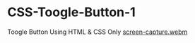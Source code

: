 # CSS-Toogle-Button-1
Toogle Button Using HTML &amp; CSS Only
[screen-capture.webm](https://github.com/Shaheryarkhalid/CSS-Toogle-Buttons/assets/41621149/58d6685e-a94f-4a56-a532-86959faa9efb)
